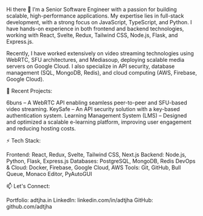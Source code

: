 Hi there 👋
I’m a Senior Software Engineer with a passion for building scalable, high-performance applications. My expertise lies in full-stack development, with a strong focus on JavaScript, TypeScript, and Python. I have hands-on experience in both frontend and backend technologies, working with React, Svelte, Redux, Tailwind CSS, Node.js, Flask, and Express.js.

Recently, I have worked extensively on video streaming technologies using WebRTC, SFU architectures, and Mediasoup, deploying scalable media servers on Google Cloud. I also specialize in API security, database management (SQL, MongoDB, Redis), and cloud computing (AWS, Firebase, Google Cloud).

🔭 Recent Projects:

6buns – A WebRTC API enabling seamless peer-to-peer and SFU-based video streaming.
KeySafe – An API security solution with a key-based authentication system.
Learning Management System (LMS) – Designed and optimized a scalable e-learning platform, improving user engagement and reducing hosting costs.

⚡ Tech Stack:

Frontend: React, Redux, Svelte, Tailwind CSS, Next.js
Backend: Node.js, Python, Flask, Express.js
Databases: PostgreSQL, MongoDB, Redis
DevOps & Cloud: Docker, Firebase, Google Cloud, AWS
Tools: Git, GitHub, Bull Queue, Monaco Editor, PyAutoGUI

📫 Let's Connect:

Portfolio: adtjha.in
LinkedIn: linkedin.com/in/adtjha
GitHub: github.com/adtjha

